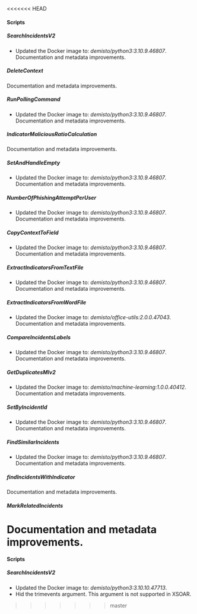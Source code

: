 <<<<<<< HEAD

#### Scripts
##### SearchIncidentsV2
- Updated the Docker image to: *demisto/python3:3.10.9.46807*.
Documentation and metadata improvements.
##### DeleteContext
Documentation and metadata improvements.
##### RunPollingCommand
- Updated the Docker image to: *demisto/python3:3.10.9.46807*.
Documentation and metadata improvements.
##### IndicatorMaliciousRatioCalculation
Documentation and metadata improvements.
##### SetAndHandleEmpty
- Updated the Docker image to: *demisto/python3:3.10.9.46807*.
Documentation and metadata improvements.
##### NumberOfPhishingAttemptPerUser
- Updated the Docker image to: *demisto/python3:3.10.9.46807*.
Documentation and metadata improvements.
##### CopyContextToField
- Updated the Docker image to: *demisto/python3:3.10.9.46807*.
Documentation and metadata improvements.
##### ExtractIndicatorsFromTextFile
- Updated the Docker image to: *demisto/python3:3.10.9.46807*.
Documentation and metadata improvements.
##### ExtractIndicatorsFromWordFile
- Updated the Docker image to: *demisto/office-utils:2.0.0.47043*.
Documentation and metadata improvements.
##### CompareIncidentsLabels
- Updated the Docker image to: *demisto/python3:3.10.9.46807*.
Documentation and metadata improvements.
##### GetDuplicatesMlv2
- Updated the Docker image to: *demisto/machine-learning:1.0.0.40412*.
Documentation and metadata improvements.
##### SetByIncidentId
- Updated the Docker image to: *demisto/python3:3.10.9.46807*.
Documentation and metadata improvements.
##### FindSimilarIncidents
- Updated the Docker image to: *demisto/python3:3.10.9.46807*.
Documentation and metadata improvements.
##### findIncidentsWithIndicator
Documentation and metadata improvements.
##### MarkRelatedIncidents
Documentation and metadata improvements.
=======
#### Scripts
##### SearchIncidentsV2
- Updated the Docker image to: *demisto/python3:3.10.10.47713*.
- Hid the trimevents argument. This argument is not supported in XSOAR.
>>>>>>> master
